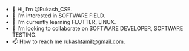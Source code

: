 - 👋 Hi, I’m @Rukash_CSE.
- 👀 I’m interested in SOFTWARE FIELD.
- 🌱 I’m currently learning FLUTTER, LINUX.
- 💞️ I’m looking to collaborate on SOFTWARE DEVELOPER, SOFTWARE TESTING.
- 📫 How to reach me rukashtamil@gmail.com.

<!---
RukashCSE/RukashCSE is a ✨ special ✨ repository because its `README.md` (this file) appears on your GitHub profile.
You can click the Preview link to take a look at your changes.
--->
